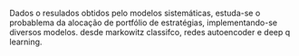 Dados o resulados obtidos pelo modelos sistemáticas, estuda-se o probablema da alocação de portfólio de estratégias, implementando-se diversos modelos. 
desde markowitz classifco, redes autoencoder e deep q learning. 
